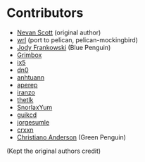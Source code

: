 # Contributors

* [Nevan Scott](https://github.com/nevanscott/Mockingbird) (original author)
* [wrl](http://ghttps://github.com/guikcdithub.com/wrl) (port to pelican, pelican-mockingbird)
* [Jody Frankowski](http://github.com/jody-frankowski) (Blue Penguin)
* [Grimbox](https://github.com/Grimbox)
* [ix5](https://github.com/ix5)
* [dn0](https://github.com/dn0)
* [anhtuann](https://github.com/anhtuann)
* [aperep](https://github.com/aperep)
* [iranzo](https://github.com/iranzo)
* [thetlk](https://github.com/thetlk)
* [SnorlaxYum](https://github.com/SnorlaxYum)
* [guikcd](https://github.com/guikcd)
* [jorgesumle](https://github.com/jorgesumle)
* [crxxn](https://github.com/crxxn)
* [Christiano Anderson](http://github.com/christiano) (Green Penguin)

(Kept the original authors credit)
